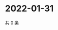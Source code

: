 # 2022-01-31

共 0 条

<!-- BEGIN WEIBO -->
<!-- 最后更新时间 Mon Jan 31 2022 05:11:07 GMT+0800 (China Standard Time) -->

<!-- END WEIBO -->
